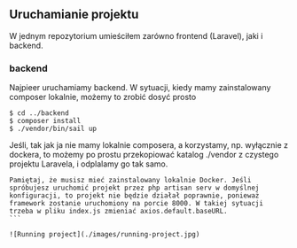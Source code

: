 ## Uruchamianie projektu

W jednym repozytorium umieściłem zarówno frontend (Laravel), jaki i backend.

### backend

Najpieer uruchamiamy backend. W sytuacji, kiedy mamy zainstalowany composer lokalnie, możemy to zrobić dosyć prosto

```
$ cd ../backend
$ composer install
$ ./vendor/bin/sail up
```

Jeśli, tak jak ja nie mamy lokalnie composera, a korzystamy, np. wyłącznie z dockera, to możemy po prostu przekopiować katalog ./vendor z czystego projektu Laravela, i odplalamy go tak samo.

````
Pamiętaj, że musisz mieć zainstalowany lokalnie Docker. Jeśli spróbujesz uruchomić projekt przez php artisan serv w domyślnej konfiguracji, to projekt nie będzie działał poprawnie, ponieważ framework zostanie uruchomiony na porcie 8000. W takiej sytuacji trzeba w pliku index.js zmieniać axios.default.baseURL.
```

![Running project](./images/running-project.jpg)
````
